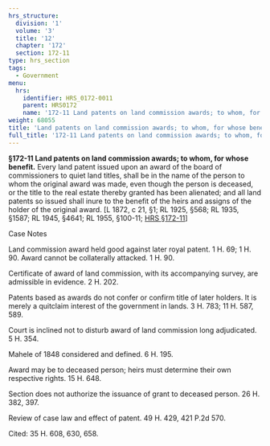 ```yaml
---
hrs_structure:
  division: '1'
  volume: '3'
  title: '12'
  chapter: '172'
  section: 172-11
type: hrs_section
tags:
  - Government
menu:
  hrs:
    identifier: HRS_0172-0011
    parent: HRS0172
    name: '172-11 Land patents on land commission awards; to whom, for whose benefit'
weight: 68055
title: 'Land patents on land commission awards; to whom, for whose benefit'
full_title: '172-11 Land patents on land commission awards; to whom, for whose benefit'
---
```

**§172-11 Land patents on land commission awards; to whom, for whose benefit.** Every land patent issued upon an award of the board of commissioners to quiet land titles, shall be in the name of the person to whom the original award was made, even though the person is deceased, or the title to the real estate thereby granted has been alienated; and all land patents so issued shall inure to the benefit of the heirs and assigns of the holder of the original award. [L 1872, c 21, §1; RL 1925, §568; RL 1935, §1587; RL 1945, §4641; RL 1955, §100-11; [HRS §172-11](/title-12/chapter-172/section-172-11/)]

Case Notes

Land commission award held good against later royal patent. 1 H. 69; 1 H. 90\. Award cannot be collaterally attacked. 1 H. 90.

Certificate of award of land commission, with its accompanying survey, are admissible in evidence. 2 H. 202.

Patents based as awards do not confer or confirm title of later holders. It is merely a quitclaim interest of the government in lands. 3 H. 783; 11 H. 587, 589.

Court is inclined not to disturb award of land commission long adjudicated. 5 H. 354.

Mahele of 1848 considered and defined. 6 H. 195.

Award may be to deceased person; heirs must determine their own respective rights. 15 H. 648.

Section does not authorize the issuance of grant to deceased person. 26 H. 382, 397.

Review of case law and effect of patent. 49 H. 429, 421 P.2d 570.

Cited: 35 H. 608, 630, 658.